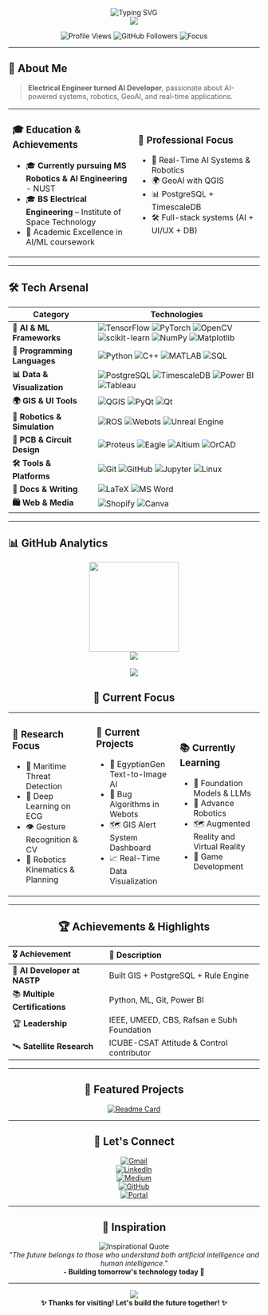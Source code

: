 <!-- Typing SVG with ocean theme -->
<div align="center">
  <img src="https://readme-typing-svg.herokuapp.com?font=Fira+Code&size=35&duration=3000&pause=1000&color=4682B4&center=true&vCenter=true&width=800&height=100&lines=Hi+%F0%9F%91%8B%2C+I'm+Rabbia+Waheed;AI+Developer+%26+Robotics+Engineer;GeoAI+Enthusiast+%F0%9F%8C%8D;Full-Stack+Problem+Solver" alt="Typing SVG" />
</div>

<div align="center">
  <img src="https://capsule-render.vercel.app/api?type=waving&color=gradient&customColorList=2,8,14,20,26&height=120&section=header&text=&fontSize=0" />
</div>

<p align="center">
  <img src="https://komarev.com/ghpvc/?username=rabbia67&color=4682b4&style=for-the-badge&label=Profile+Views" alt="Profile Views" />
  <img src="https://img.shields.io/github/followers/rabbia67?color=40e0d0&style=for-the-badge&logo=github&label=Followers" alt="GitHub Followers" />
  <img src="https://img.shields.io/badge/Focus-AI%2C%20GeoAI%2C%20Robotics-008B8B?style=for-the-badge" alt="Focus" />
</p>

---

## 🚀 About Me

> **Electrical Engineer turned AI Developer**, passionate about AI-powered systems, robotics, GeoAI, and real-time applications.

<table align="center">
<tr>
<td width="50%">

### 🎓 **Education & Achievements**
- 🎓 **Currently pursuing MS Robotics & AI Engineering** - NUST   
- 🎓 **BS Electrical Engineering** – Institute of Space Technology
- 🌟 Academic Excellence in AI/ML coursework


</td>
<td width="50%">

### 💼 **Professional Focus**
- 🤖 Real-Time AI Systems & Robotics  
- 🌍 GeoAI with QGIS  
- 📊 PostgreSQL + TimescaleDB  
- 🛠️ Full-stack systems (AI + UI/UX + DB)  

</td>
</tr>
</table>

---

## 🛠️ **Tech Arsenal**

<div align="center">

| **Category**                | **Technologies** |
|----------------------------|------------------|
| **🤖 AI & ML Frameworks**  | ![TensorFlow](https://img.shields.io/badge/TensorFlow-FF6F00?style=flat-square&logo=tensorflow&logoColor=white) ![PyTorch](https://img.shields.io/badge/PyTorch-EE4C2C?style=flat-square&logo=pytorch&logoColor=white) ![OpenCV](https://img.shields.io/badge/OpenCV-27338e?style=flat-square&logo=opencv&logoColor=white) ![scikit-learn](https://img.shields.io/badge/scikit--learn-F7931E?style=flat-square&logo=scikit-learn&logoColor=white) ![NumPy](https://img.shields.io/badge/NumPy-013243?style=flat-square&logo=numpy&logoColor=white) ![Matplotlib](https://img.shields.io/badge/Matplotlib-11557C?style=flat-square&logo=matplotlib&logoColor=white) |
| **🧠 Programming Languages** | ![Python](https://img.shields.io/badge/Python-3776AB?style=flat-square&logo=python&logoColor=white) ![C++](https://img.shields.io/badge/C++-00599C?style=flat-square&logo=c%2B%2B&logoColor=white) ![MATLAB](https://img.shields.io/badge/MATLAB-0076A8?style=flat-square&logo=mathworks&logoColor=white) ![SQL](https://img.shields.io/badge/SQL-336791?style=flat-square&logo=postgresql&logoColor=white) |
| **📊 Data & Visualization** | ![PostgreSQL](https://img.shields.io/badge/PostgreSQL-316192?style=flat-square&logo=postgresql&logoColor=white) ![TimescaleDB](https://img.shields.io/badge/TimescaleDB-FDB515?style=flat-square&logo=timescale&logoColor=white) ![Power BI](https://img.shields.io/badge/PowerBI-F2C811?style=flat-square&logo=powerbi&logoColor=black) ![Tableau](https://img.shields.io/badge/Tableau-E97627?style=flat-square&logo=tableau&logoColor=white) |
| **🌍 GIS & UI Tools**       | ![QGIS](https://img.shields.io/badge/QGIS-589632?style=flat-square&logo=qgis&logoColor=white) ![PyQt](https://img.shields.io/badge/PyQt-41CD52?style=flat-square&logo=qt&logoColor=white) ![Qt](https://img.shields.io/badge/Qt-41CD52?style=flat-square&logo=qt&logoColor=white) |
| **🤖 Robotics & Simulation**| ![ROS](https://img.shields.io/badge/ROS-22314E?style=flat-square&logo=ros&logoColor=white) ![Webots](https://img.shields.io/badge/Webots-000000?style=flat-square&logo=cyberbotics&logoColor=white) ![Unreal Engine](https://img.shields.io/badge/Unreal%20Engine-0E1128?style=flat-square&logo=unrealengine&logoColor=white) |
| **🧩 PCB & Circuit Design** | ![Proteus](https://img.shields.io/badge/Proteus-2C3539?style=flat-square&logo=proteus&logoColor=white) ![Eagle](https://img.shields.io/badge/Eagle-FF0000?style=flat-square&logo=autodesk&logoColor=white) ![Altium](https://img.shields.io/badge/Altium%20Designer-FFCC00?style=flat-square&logo=altium&logoColor=black) ![OrCAD](https://img.shields.io/badge/OrCAD-FF6F00?style=flat-square&logoColor=white) |
| **🛠️ Tools & Platforms**   | ![Git](https://img.shields.io/badge/Git-F05032?style=flat-square&logo=git&logoColor=white) ![GitHub](https://img.shields.io/badge/GitHub-181717?style=flat-square&logo=github&logoColor=white) ![Jupyter](https://img.shields.io/badge/Jupyter-F37626?style=flat-square&logo=jupyter&logoColor=white) ![Linux](https://img.shields.io/badge/Linux-FCC624?style=flat-square&logo=linux&logoColor=black) |
| **📝 Docs & Writing**       | ![LaTeX](https://img.shields.io/badge/LaTeX-008080?style=flat-square&logo=latex&logoColor=white) ![MS Word](https://img.shields.io/badge/Microsoft%20Word-2B579A?style=flat-square&logo=microsoft-word&logoColor=white) |
| **🛍️ Web & Media**         | ![Shopify](https://img.shields.io/badge/Shopify-7AB55C?style=flat-square&logo=shopify&logoColor=white) ![Canva](https://img.shields.io/badge/Canva-00C4CC?style=flat-square&logo=canva&logoColor=white) |

</div>


---

## 📊 **GitHub Analytics**

<div align="center">

<!-- GitHub stats: contributions, commits, stars, etc. -->
  <img height="180em" src="https://github-readme-stats.vercel.app/api?username=rabbia67&show_icons=true&theme=tokyonight&include_all_commits=true&count_private=true" />


<br/>

<!-- GitHub trophy board -->
<div align="center">
  <img src="https://github-profile-trophy.vercel.app/?username=rabbia67&theme=tokyonight&no-frame=true&no-bg=true&margin-w=4" />
</div>

<br/>

<!-- Alternative contribution activity graph -->
<div align="center">
  <img src="https://github-profile-summary-cards.vercel.app/api/cards/profile-details?username=rabbia67&theme=tokyonight" />
</div>



## 🎯 **Current Focus**

<table align="center">
<tr>
<td width="33%">

### 🔬 **Research Focus**
- 🚢 Maritime Threat Detection  
- 🧠 Deep Learning on ECG  
- 👁️ Gesture Recognition & CV  
- 🧪 Robotics Kinematics & Planning  

</td>
<td width="33%">

### 🚀 **Current Projects**
- 📡 EgyptianGen Text-to-Image AI  
- 🤖 Bug Algorithms in Webots  
- 🗺️ GIS Alert System Dashboard  
- 📈 Real-Time Data Visualization  

</td>
<td width="33%">

### 📚 **Currently Learning**
- 🧠 Foundation Models & LLMs  
- 📱 Advance Robotics
- 🗺️ Augmented Reality and Virtual Reality 
- 🤖 Game Development 

</td>
</tr>
</table>

---

## 🏆 **Achievements & Highlights**

<div align="center">

| 🎖️ Achievement | 📝 Description |
|:---|:---|
| 🧪 **AI Developer at NASTP** | Built GIS + PostgreSQL + Rule Engine |
| 📚 **Multiple Certifications** | Python, ML, Git, Power BI |
| 🏆 **Leadership** | IEEE, UMEED, CBS, Rafsan e Subh Foundation |
| 🛰️ **Satellite Research** | ICUBE-CSAT Attitude & Control contributor |

</div>

---

## 🌟 **Featured Projects**

<div align="center">

[![Readme Card](https://github-readme-stats.vercel.app/api/pin/?username=rabbia67&repo=EgyptianGen&theme=tokyonight)](https://github.com/rabbia67/EgyptianGen)

</div>

---

## 🤝 **Let's Connect**

<div align="center">

[![Gmail](https://img.shields.io/badge/Gmail-rabbiawaheed395@gmail.com-D14836?style=for-the-badge&logo=gmail&logoColor=white)](mailto:rabbiawaheed3952@gmail.com)  
[![LinkedIn](https://img.shields.io/badge/LinkedIn-RabbiaWaheed-0077B5?style=for-the-badge&logo=linkedin&logoColor=white)](https://linkedin.com/in/rabbia-waheed-02b96921a/)  
[![Medium](https://img.shields.io/badge/Medium-Articles-000000?style=for-the-badge&logo=medium&logoColor=white)](https://medium.com/@rabbiawaheed395)  
[![GitHub](https://img.shields.io/badge/GitHub-rabbia67-181717?style=for-the-badge&logo=github&logoColor=white)](https://github.com/rabbia67)  
[![Portal](https://img.shields.io/badge/Portal-Website-28a745?style=for-the-badge&logo=google-chrome&logoColor=white)](https://rabbia67.github.io/)

</div>



---

## 💭 **Inspiration**

<div align="center">
  <img src="https://quotes-github-readme.vercel.app/api?type=horizontal&theme=tokyonight" alt="Inspirational Quote" />
</div>

<div align="center">
  <i>"The future belongs to those who understand both artificial intelligence and human intelligence."</i>  
  <br>
  <b>- Building tomorrow's technology today 🚀</b>
</div>

---

<div align="center">
  <img src="https://capsule-render.vercel.app/api?type=waving&color=gradient&customColorList=2,8,14,20,26&height=120&section=footer&text=&fontSize=0" />
</div>

<div align="center">
  <b>✨ Thanks for visiting! Let's build the future together! ✨</b>
</div>
